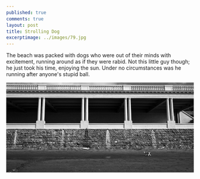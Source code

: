 ```yaml
---
published: true
comments: true
layout: post
title: Strolling Dog
excerptimage: ../images/79.jpg
---
```


The beach was packed with dogs who were out of their minds with excitement, running around as if they were rabid. Not this little guy though; he just took his time, enjoying the sun. Under no circumstances was he running after anyone's stupid ball. 

[![Image 79/365	17mm	f/7.1	ISO200	1/800](../images/79.jpg)](https://www.flickr.com/photos/tmadhavan/16709600818/)